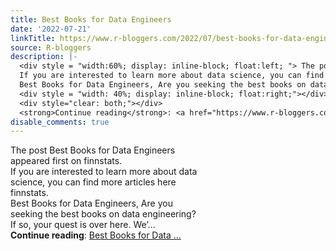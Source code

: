 ```yaml
---
title: Best Books for Data Engineers
date: '2022-07-21'
linkTitle: https://www.r-bloggers.com/2022/07/best-books-for-data-engineers/
source: R-bloggers
description: |-
  <div style = "width:60%; display: inline-block; float:left; "> The post Best Books for Data Engineers appeared first on finnstats.<br />
  If you are interested to learn more about data science, you can find more articles here finnstats.<br />
  Best Books for Data Engineers, Are you seeking the best books on data engineering? If so, your quest is over here. We’...</div>
  <div style = "width: 40%; display: inline-block; float:right;"></div>
  <div style="clear: both;"></div>
  <strong>Continue reading</strong>: <a href="https://www.r-bloggers.com/2022/07/best-books-for-data-engineers/">Best Books for Data  ...
disable_comments: true
---
```

<div style = "width:60%; display: inline-block; float:left; "> The post Best Books for Data Engineers appeared first on finnstats.<br />
If you are interested to learn more about data science, you can find more articles here finnstats.<br />
Best Books for Data Engineers, Are you seeking the best books on data engineering? If so, your quest is over here. We’...</div>
<div style = "width: 40%; display: inline-block; float:right;"></div>
<div style="clear: both;"></div>
<strong>Continue reading</strong>: <a href="https://www.r-bloggers.com/2022/07/best-books-for-data-engineers/">Best Books for Data  ...